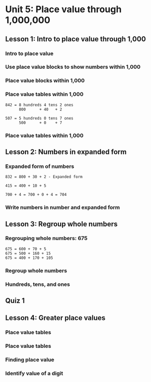 # Unit 5: Place value through 1,000,000

## Lesson 1: Intro to place value through 1,000

### Intro to place value

### Use place value blocks to show numbers within 1,000

### Place value blocks within 1,000

### Place value tables within 1,000

```
842 = 8 hundreds 4 tens 2 ones   
      800      + 40   + 2
```
```
507 = 5 hundreds 0 tens 7 ones
      500      + 0    + 7
```

### Place value tables within 1,000

## Lesson 2: Numbers in expanded form

### Expanded form of numbers

```
832 = 800 + 30 + 2 - Expanded form
```
```
415 = 400 + 10 + 5
```
```
700 + 4 = 700 + 0 + 4 = 704
```

### Write numbers in number and expanded form

## Lesson 3: Regroup whole numbers

### Regrouping whole numbers: 675

```
675 = 600 + 70 + 5 
675 = 500 + 160 + 15
675 = 400 + 170 + 105
```

### Regroup whole numbers

### Hundreds, tens, and ones

## Quiz 1

## Lesson 4: Greater place values

### Place value tables

### Place value tables

### Finding place value

### Identify value of a digit

